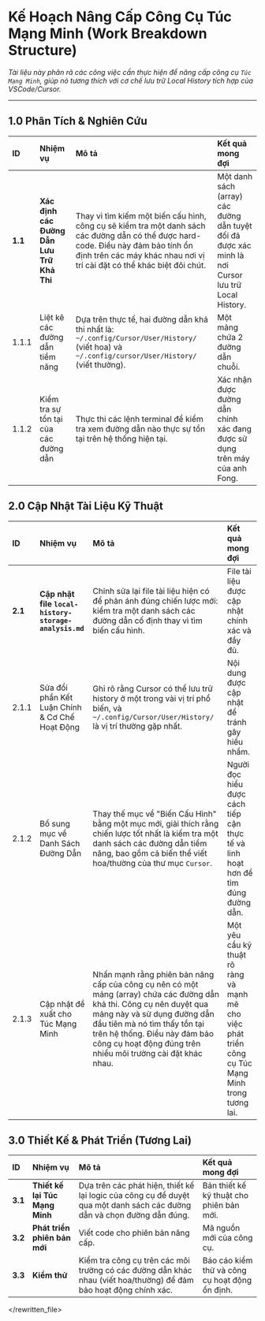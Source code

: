 # Kế Hoạch Nâng Cấp Công Cụ Túc Mạng Minh (Work Breakdown Structure)

*Tài liệu này phân rã các công việc cần thực hiện để nâng cấp công cụ `Túc Mạng Minh`, giúp nó tương thích với cơ chế lưu trữ Local History tích hợp của VSCode/Cursor.*

---

## 1.0 Phân Tích & Nghiên Cứu

| ID    | Nhiệm vụ                                 | Mô tả                                                                                                                                                                                                 | Kết quả mong đợi                                                                                     |
| :---- | :--------------------------------------- | :---------------------------------------------------------------------------------------------------------------------------------------------------------------------------------------------------- | :---------------------------------------------------------------------------------------------------- |
| **1.1** | **Xác định các Đường Dẫn Lưu Trữ Khả Thi** | Thay vì tìm kiếm một biến cấu hình, công cụ sẽ kiểm tra một danh sách các đường dẫn có thể được hard-code. Điều này đảm bảo tính ổn định trên các máy khác nhau nơi vị trí cài đặt có thể khác biệt đôi chút. | Một danh sách (array) các đường dẫn tuyệt đối đã được xác minh là nơi Cursor lưu trữ Local History.       |
| 1.1.1 | Liệt kê các đường dẫn tiềm năng         | Dựa trên thực tế, hai đường dẫn khả thi nhất là: `~/.config/Cursor/User/History/` (viết hoa) và `~/.config/cursor/User/History/` (viết thường).                                                          | Một mảng chứa 2 đường dẫn chuỗi.                                                                      |
| 1.1.2 | Kiểm tra sự tồn tại của các đường dẫn   | Thực thi các lệnh terminal để kiểm tra xem đường dẫn nào thực sự tồn tại trên hệ thống hiện tại.                                                                                                         | Xác nhận được đường dẫn chính xác đang được sử dụng trên máy của anh Fong.                                |

## 2.0 Cập Nhật Tài Liệu Kỹ Thuật

| ID    | Nhiệm vụ                                       | Mô tả                                                                                                                                                                                                                                                                    | Kết quả mong đợi                                                                                                            |
| :---- | :--------------------------------------------- | :----------------------------------------------------------------------------------------------------------------------------------------------------------------------------------------------------------------------------------------------------------------------- | :-------------------------------------------------------------------------------------------------------------------------- |
| **2.1** | **Cập nhật file `local-history-storage-analysis.md`** | Chỉnh sửa lại file tài liệu hiện có để phản ánh đúng chiến lược mới: kiểm tra một danh sách các đường dẫn cố định thay vì tìm biến cấu hình.                                                                                                                                | File tài liệu được cập nhật chính xác và đầy đủ.                                                                            |
| 2.1.1 | Sửa đổi phần Kết Luận Chính & Cơ Chế Hoạt Động | Ghi rõ rằng Cursor có thể lưu trữ history ở một trong vài vị trí phổ biến, và `~/.config/Cursor/User/History/` là vị trí thường gặp nhất.                                                                                                                                   | Nội dung được cập nhật để tránh gây hiểu nhầm.                                                                              |
| 2.1.2 | Bổ sung mục về Danh Sách Đường Dẫn             | Thay thế mục về "Biến Cấu Hình" bằng một mục mới, giải thích rằng chiến lược tốt nhất là kiểm tra một danh sách các đường dẫn tiềm năng, bao gồm cả biến thể viết hoa/thường của thư mục `Cursor`.                                                                               | Người đọc hiểu được cách tiếp cận thực tế và linh hoạt hơn để tìm đúng đường dẫn.                                          |
| 2.1.3 | Cập nhật đề xuất cho Túc Mạng Minh             | Nhấn mạnh rằng phiên bản nâng cấp của công cụ nên có một mảng (array) chứa các đường dẫn khả thi. Công cụ nên duyệt qua mảng này và sử dụng đường dẫn đầu tiên mà nó tìm thấy tồn tại trên hệ thống. Điều này đảm bảo công cụ hoạt động đúng trên nhiều môi trường cài đặt khác nhau. | Một yêu cầu kỹ thuật rõ ràng và mạnh mẽ cho việc phát triển công cụ Túc Mạng Minh trong tương lai.                             |

## 3.0 Thiết Kế & Phát Triển (Tương Lai)

| ID    | Nhiệm vụ                       | Mô tả                                                                                                                | Kết quả mong đợi                                                               |
| :---- | :----------------------------- | :------------------------------------------------------------------------------------------------------------------- | :------------------------------------------------------------------------------ |
| **3.1** | **Thiết kế lại Túc Mạng Minh** | Dựa trên các phát hiện, thiết kế lại logic của công cụ để duyệt qua một danh sách các đường dẫn và chọn đường dẫn đúng. | Bản thiết kế kỹ thuật cho phiên bản mới.                                        |
| **3.2** | **Phát triển phiên bản mới**  | Viết code cho phiên bản nâng cấp.                                                                                    | Mã nguồn mới của công cụ.                                                      |
| **3.3** | **Kiểm thử**                  | Kiểm tra công cụ trên các môi trường có các đường dẫn khác nhau (viết hoa/thường) để đảm bảo hoạt động chính xác.      | Báo cáo kiểm thử và công cụ hoạt động ổn định.                                  |

</rewritten_file> 
